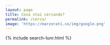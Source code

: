 ```yaml
---
layout: page
title: Cosa stai cercando?
permalink: /cerca/
image: 'https://marzorati.co/img/google.png'
---
```

{% include search-lunr.html %}